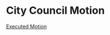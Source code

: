 City Council Motion
===================

[Executed Motion](http://www.cincinnati-oh.gov/noncms/council/uploads/agendee.pdf)
